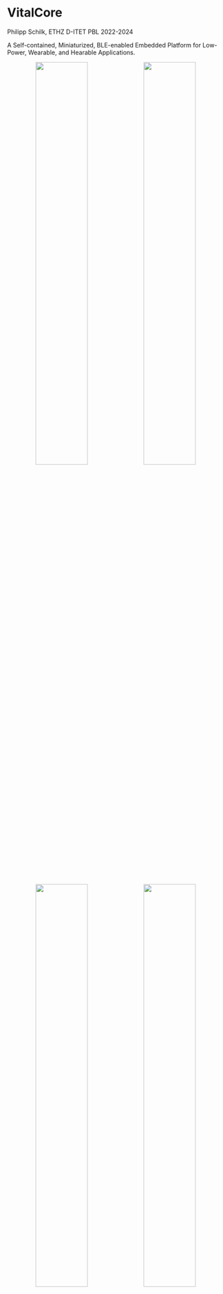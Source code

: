# VitalCore
Philipp Schilk, ETHZ D-ITET PBL
2022-2024

A Self-contained, Miniaturized, BLE-enabled Embedded Platform for Low-Power, Wearable, and Hearable Applications.

<p float="center" align="center">
  <img src="./assets/paper.jpg" width="49%" />
  <img src="./assets/lego.jpg" width="49%" />
  <img src="./assets/vitalcore_paper.jpg" width="49%"/>
  <img src="./assets/array_on_coin_master.svg" width="49%"/>
</p>

Pictures: Frank K. Gürkaynak, 2022

## Quick Links

 - 📄 [Full Documentation](./hardware/VC_NRF5340/Documentation/Complete_1.3/VC_NRF5340_FULL_DOC.PDF)
 - 🌍 [Interactive HTML BOM](./hardware/VC_NRF5340/Documentation/Complete_1.3/VC_NRF5340-Complete.html)
 - 📦 [Gerbers](./hardware/VC_NRF5340/Documentation/Complete_1.3/Manufacturing)
 - 📦 [PnP Files](./hardware/VC_NRF5340/Documentation/Complete_1.3/PickAndPlace)
 - ⚙️  [Altium Project](./hardware/VC_NRF5340/)

## Changelog
 - 03/04/2024: First public release (Hardware v1.3)

## Overview

### VitalCore:

The VitalCore is a highly integrated, miniaturized embedded systems platform that features everything
a low-power wearable project usually requires - except for application specific sensors
and transducers. Its small 17.6 mm ** 12.6 mm size allows it to be integrated even in the most constraint
applications, include in-ear/hearable projects. Based around an NRF5340 SoC, the VitalCore features
a dual-core Cortex-M33 processor running at up to 128 MHz, 1 MB of Flash, 512 KB RAM, and BLE 5.2
complete with an on-board chip antenna.

### VitalPack Interface & Connectors:

On its back, the VitalCore features a 0.4 mm pitch 50-position connector that can be used to attach
application-specific 'VitalPack' expansion boards. This connector exposes power inputs and outputs,
the SoC's programming interface and USB port, and 28 GPIO pins with ADC, I2C, SPI, I2S, UART, QSPI, and PDM
interfaces available. The SWD pin, battery and charger connections, and QVAR inputs are also available as SMD solder
pads on the back side.

The exact pinout is specified in the [full documentation pdf](./hardware/VC_NRF5340/Documentation/Complete_1.3/VC_NRF5340_FULL_DOC.PDF).

To accommodate different stacking heights, the following combinations of header (on the VitalCore) and receptacles (on
the VitalPack) can be used:

| **Stacking Height** | **Header**                           | **Receptacle**                       |
| ----------------- | ---------------------------------- | ---------------------------------- |
| 0.7mm             | JAE Electronics WP7B-P050VA1-R8000 | JAE Electronics WP7B-S050VA1-R8000 |
| 1.5mm             | Hirose DF40C-50DP-0.4V(51)         | Hirose DF40C-50DS-0.4V(51)         |
| 2.0mm             | Hirose DF40C-2.0-50DP-0.4V(51)     | Hirose DF40C-2.0-50DS-0.4V(51)     |
| 2.5mm             | Hirose DF40C-2.5-50DP-0.4V(51)     | Hirose DF40C-2.5-50DS-0.4V(51)     |

### Power:

A MAX77654 PMIC provides a full power subsystem, including a software-controlled battery charger with power path
switching and up to 300 mA charge current, a battery monitor, 3 software-controllable switch mode buck-boost converters each
with an output range of 0.8 V to 5.5 V, and two software-controlled LDOs each with an output range of 1.71 V to 5.3 V. All
on-board devices (SoC and peripherals) are powered using a dedicated 1.8 V buck converter, making all SMPS and LDO
outputs available application-specific circuitry via the VitalPack connector.

![Power Diagram](./assets/VC_Power.svg)

### Peripherals:

The VitalCore comes equipped with the following peripherals:

 - A high-performance LSM6DSV16BX IMU with accelerometer, gyroscope and QVAR frontend.
 - A 256Mb W25Q256JWYIM QSPI Flash.
 - An RGB LED and IS31FL3194 driver capable of LED animations/patterns.

### Panel:

The VitalCore Altium project/gerber files include a panel to be used during development.
It exposes the NRF's SWD programming interface, USB port, power inputs, and power rail test points. It
can be removed manually by cutting the small PCB bridges, or be excluded before production entirely.

## Hardware

> [!IMPORTANT]
> Device sheet folder must be configured correctly in Altium for project to be opened correctly.

This project uses device sheets to for common building blocks (in `VC_Common`) that
are used in other projects. The folder `VC_Common/DevSheets` must be added to Altium's
list of device sheet locations! See below:

https://www.altium.com/documentation/altium-designer/device-sheets

To avoid annotation collision between components in device sheets and components within each project,
all device sheet components are annotated with a 'D' Suffix.  Altium should be able to handle this via
'Board Level Annotation', but it has been rather buggy.

Any modifications to device sheets don't seem to propagate to projects using those sheets until those
projects are closed & re-opened, or Altium is restarted.

## Firmware Template

**Will follow shortly**

## VitalPack Template

**Will follow shortly**

## Gallery & Examples

Examples of VitalCore-based projects:

### [TinyssimoRadar](https://github.com/ETH-PBL/TinyssimoRadar):
In-Ear Hand Gesture Recognition with Ultra-Low Power mmWave Radars.

<p align="center">
  <img src="./assets/in_hand_compressed.jpeg" width="60%"/>
</p>

![TinyssimoRadar Render](./assets/render_lbl_master.svg)

### VitalPod:
[*A Low Power In-Ear Vital Parameter Monitoring System*](https://ieeexplore.ieee.org/abstract/document/9941646)

### In-Ear-Voice:
[*Towards Milli-Watt Audio Enhancement With Bone-Conduction Microphones for In-Ear Sensing Platforms*](https://dl.acm.org/doi/abs/10.1145/3576842.3582365)

## License and Attribution

Published under the GNU GPLv3 license.

If you find VitalCore useful, we would appreciate if you cite one of the following papers:

📚 [Andrea Ronco, Philipp Schilk, Michele Magno, "TinyssimoRadar: In-Ear Hand Gesture Recognition with Ultra-Low Power mmWave Radars", *IoTDI'24*, 2024.](https://ieeexplore.ieee.org/abstract/document/10562162)
```bibtex
@inproceedings{TinyssimoRadar,
  author={Ronco, Andrea and Schilk, Philipp and Magno, Michele},
  booktitle={2024 IEEE/ACM Ninth International Conference on Internet-of-Things Design and Implementation (IoTDI)}, 
  title={TinyssimoRadar: In-Ear Hand Gesture Recognition with Ultra-Low Power mmWave Radars}, 
  year={2024},
  volume={},
  number={},
  pages={192-202},
  doi={10.1109/IoTDI61053.2024.00021}
}
```

📚 [Philipp Schilk, Niccolò Polvani, Andrea Ronco, Milos Cernak, Michele Magno, "In-Ear-Voice: Towards Milli-Watt Audio Enhancement With Bone-Conduction Microphones for In-Ear Sensing Platforms", *IoTDI'23*, 2023.](https://dl.acm.org/doi/abs/10.1145/3576842.3582365#)

```bibtex
@inproceedings{InEarVoice,
  author = {Schilk, Philipp and Polvani, Niccol\`{o} and Ronco, Andrea and Cernak, Milos and Magno, Michele},
  booktitle = {Proceedings of the 8th ACM/IEEE Conference on Internet of Things Design and Implementation},
  title = {In-Ear-Voice: Towards Milli-Watt Audio Enhancement With Bone-Conduction Microphones for In-Ear Sensing Platforms},
  year = {2023},
  isbn = {9798400700378},
  publisher = {Association for Computing Machinery},
  address = {New York, NY, USA},
  url = {https://doi.org/10.1145/3576842.3582365},
  doi = {10.1145/3576842.3582365},
  pages = {1–12},
  numpages = {12},
  series = {IoTDI '23}
}
```

📚 [Philipp Schilk, Kanika Dheman, Michele Magno,"VitalPod: A Low Power In-Ear Vital Parameter Monitoring System", *WiMob'22*, 2022.](https://ieeexplore.ieee.org/abstract/document/9941646)
```bibtex
@inproceedings{VitalPod,
  author={Schilk, Philipp and Dheman, Kanika and Magno, Michele},
  booktitle={2022 18th International Conference on Wireless and Mobile Computing, Networking and Communications (WiMob)}, 
  title={VitalPod: A Low Power In-Ear Vital Parameter Monitoring System}, 
  year={2022},
  volume={},
  number={},
  pages={94-99},
  doi={10.1109/WiMob55322.2022.9941646}
}
```

---
```
TODOs:
 - FW template.
 - Pack template.
```
